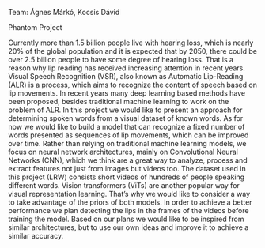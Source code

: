 Team: Ágnes Márkó, Kocsis Dávid

Phantom Project

Currently more than 1.5 billion people live with hearing loss, which is nearly 20% of the global population and it is expected that by 2050, there could be over 2.5 billion people to have some degree of hearing loss. That is a reason why lip reading has received increasing attention in recent years. Visual Speech Recognition (VSR), also known as Automatic Lip-Reading (ALR) is a process, which aims to recognize the content of speech based on lip movements. In recent years many deep learning based methods have been proposed, besides traditional machine learning to work on the problem of ALR.
In this project we would like to present an approach for determining spoken words from a visual dataset of known words. As for now we would like to build a model that can recognize a fixed number of words presented as sequences of lip movements, which can be improved over time. Rather than relying on traditional machine learning models, we focus on neural network architectures, mainly on Convolutional Neural Networks (CNN), which we think are a great way to analyze, process and extract features not just from images but videos too. 
The dataset used in this project (LRW) consists short videos of hundreds of people speaking different words.
Vision transformers (ViTs) are another popular way for visual representation learning. That’s why we would like to consider a way to take advantage of the priors of both models. 
In order to achieve a better performance we plan detecting the lips in the frames of the videos before training the model. Based on our plans we would like to be inspired from similar architectures, but to use our own ideas and improve it to achieve a similar accuracy. 
